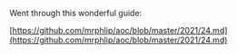 Went through this wonderful guide:

[https://github.com/mrphlip/aoc/blob/master/2021/24.md](https://github.com/mrphlip/aoc/blob/master/2021/24.md)

